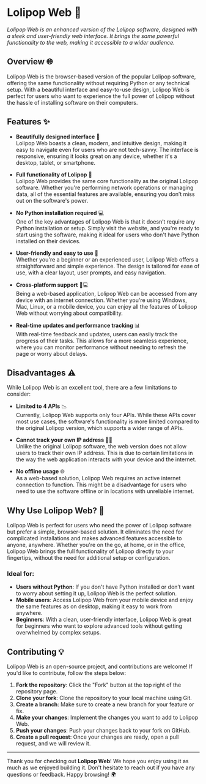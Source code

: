 # Lolipop Web 🍭




*Lolipop Web is an enhanced version of the Lolipop software, designed with a sleek and user-friendly web interface. It brings the same powerful functionality to the web, making it accessible to a wider audience.*

## Overview 🌐

Lolipop Web is the browser-based version of the popular Lolipop software, offering the same functionality without requiring Python or any technical setup. With a beautiful interface and easy-to-use design, Lolipop Web is perfect for users who want to experience the full power of Lolipop without the hassle of installing software on their computers.

## Features ✨

- **Beautifully designed interface** 🎨  
  Lolipop Web boasts a clean, modern, and intuitive design, making it easy to navigate even for users who are not tech-savvy. The interface is responsive, ensuring it looks great on any device, whether it's a desktop, tablet, or smartphone.

- **Full functionality of Lolipop** 🔧  
  Lolipop Web provides the same core functionality as the original Lolipop software. Whether you're performing network operations or managing data, all of the essential features are available, ensuring you don’t miss out on the software's power.

- **No Python installation required** 💻  
  One of the key advantages of Lolipop Web is that it doesn’t require any Python installation or setup. Simply visit the website, and you're ready to start using the software, making it ideal for users who don't have Python installed on their devices.

- **User-friendly and easy to use** 🤖  
  Whether you're a beginner or an experienced user, Lolipop Web offers a straightforward and simple experience. The design is tailored for ease of use, with a clear layout, user prompts, and easy navigation.

- **Cross-platform support** 📱💻  
  Being a web-based application, Lolipop Web can be accessed from any device with an internet connection. Whether you're using Windows, Mac, Linux, or a mobile device, you can enjoy all the features of Lolipop Web without worrying about compatibility.

- **Real-time updates and performance tracking** 📊  
  With real-time feedback and updates, users can easily track the progress of their tasks. This allows for a more seamless experience, where you can monitor performance without needing to refresh the page or worry about delays.

## Disadvantages ⚠️

While Lolipop Web is an excellent tool, there are a few limitations to consider:

- **Limited to 4 APIs** 📉  
  Currently, Lolipop Web supports only four APIs. While these APIs cover most use cases, the software's functionality is more limited compared to the original Lolipop version, which supports a wider range of APIs.

- **Cannot track your own IP address** 🕵️‍♂️  
  Unlike the original Lolipop software, the web version does not allow users to track their own IP address. This is due to certain limitations in the way the web application interacts with your device and the internet.

- **No offline usage** 🌐  
  As a web-based solution, Lolipop Web requires an active internet connection to function. This might be a disadvantage for users who need to use the software offline or in locations with unreliable internet.


## Why Use Lolipop Web? 🌟

Lolipop Web is perfect for users who need the power of Lolipop software but prefer a simple, browser-based solution. It eliminates the need for complicated installations and makes advanced features accessible to anyone, anywhere. Whether you're on the go, at home, or in the office, Lolipop Web brings the full functionality of Lolipop directly to your fingertips, without the need for additional setup or configuration.

### Ideal for:

- **Users without Python**: If you don't have Python installed or don’t want to worry about setting it up, Lolipop Web is the perfect solution.
- **Mobile users**: Access Lolipop Web from your mobile device and enjoy the same features as on desktop, making it easy to work from anywhere.
- **Beginners**: With a clean, user-friendly interface, Lolipop Web is great for beginners who want to explore advanced tools without getting overwhelmed by complex setups.

## Contributing 💡

Lolipop Web is an open-source project, and contributions are welcome! If you'd like to contribute, follow the steps below:

1. **Fork the repository**: Click the "Fork" button at the top right of the repository page.
2. **Clone your fork**: Clone the repository to your local machine using Git.
3. **Create a branch**: Make sure to create a new branch for your feature or fix.
4. **Make your changes**: Implement the changes you want to add to Lolipop Web.
5. **Push your changes**: Push your changes back to your fork on GitHub.
6. **Create a pull request**: Once your changes are ready, open a pull request, and we will review it.



---

Thank you for checking out **Lolipop Web**! We hope you enjoy using it as much as we enjoyed building it. Don't hesitate to reach out if you have any questions or feedback. Happy browsing! 🌍
